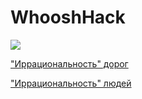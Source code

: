 # WhooshHack

![](2021-07-18-19-11-19.png)

["Иррациональность" дорог](https://kepler.gl/demo/map?mapUrl=https://dl.dropboxusercontent.com/s/jl59v12ecwn9mgx/keplergl_69kcsue.json)

["Иррациональность" людей](https://kepler.gl/demo/map?mapUrl=https://dl.dropboxusercontent.com/s/2r3dbkovh9y9tqe/keplergl_6qvpfph.json)

